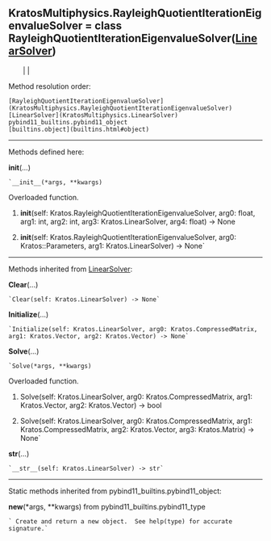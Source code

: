   
**KratosMultiphysics.RayleighQuotientIterationEigenvalueSolver** = class
RayleighQuotientIterationEigenvalueSolver([LinearSolver](KratosMultiphysics.LinearSolver))  
---  
`    `|   |

Method resolution order:

    [RayleighQuotientIterationEigenvalueSolver](KratosMultiphysics.RayleighQuotientIterationEigenvalueSolver)
    [LinearSolver](KratosMultiphysics.LinearSolver)
    pybind11_builtins.pybind11_object
    [builtins.object](builtins.html#object)

* * *

Methods defined here:  

**__init__**(...)

    `__init__(*args, **kwargs)  
Overloaded  function.  
  
1. __init__(self: Kratos.RayleighQuotientIterationEigenvalueSolver, arg0: float, arg1: int, arg2: int, arg3: Kratos.LinearSolver, arg4: float) -> None  
  
2. __init__(self: Kratos.RayleighQuotientIterationEigenvalueSolver, arg0: Kratos::Parameters, arg1: Kratos.LinearSolver) -> None`

* * *

Methods inherited from [LinearSolver](KratosMultiphysics.LinearSolver):  

**Clear**(...)

    `Clear(self: Kratos.LinearSolver) -> None`

**Initialize**(...)

    `Initialize(self: Kratos.LinearSolver, arg0: Kratos.CompressedMatrix, arg1: Kratos.Vector, arg2: Kratos.Vector) -> None`

**Solve**(...)

    `Solve(*args, **kwargs)  
Overloaded  function.  
  
1. Solve(self: Kratos.LinearSolver, arg0: Kratos.CompressedMatrix, arg1: Kratos.Vector, arg2: Kratos.Vector) -> bool  
  
2. Solve(self: Kratos.LinearSolver, arg0: Kratos.CompressedMatrix, arg1: Kratos.CompressedMatrix, arg2: Kratos.Vector, arg3: Kratos.Matrix) -> None`

**__str__**(...)

    `__str__(self: Kratos.LinearSolver) -> str`

* * *

Static methods inherited from pybind11_builtins.pybind11_object:  

**__new__**(*args, **kwargs) from pybind11_builtins.pybind11_type

    ` Create and return a new object.  See help(type) for accurate signature.`

